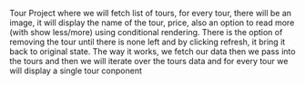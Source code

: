 Tour Project where we will fetch list of tours, for every tour, there will be an image, it will display the name of the tour, price, also an option to read more (with show less/more) using conditional rendering. There is the option of removing the tour until there is none left and by clicking refresh, it bring it back to original state. The way it works, we fetch our data then we pass into the tours and then we will iterate over the tours data and for every tour we will display a single tour conponent
